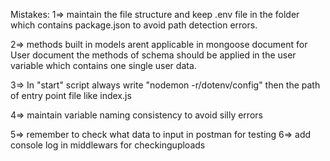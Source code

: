 Mistakes:
1=> maintain the file structure and keep .env file in the folder which contains package.json to avoid path detection errors.

2=> methods built in models arent applicable in mongoose document 
for User document the methods of schema should be applied in the user variable which contains one single user data.

3=> In "start" script always write "nodemon -r/dotenv/config" then the path of entry point file like index.js

4=> maintain variable naming consistency to avoid silly errors

5=> remember to check what data to input in postman for testing
6=> add console log in middlewars for checkinguploads